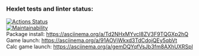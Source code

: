 ### Hexlet tests and linter status:
[![Actions Status](https://github.com/hiperonsky/python-project-49/workflows/hexlet-check/badge.svg)](https://github.com/hiperonsky/python-project-49/actions)  
[![Maintainability](https://api.codeclimate.com/v1/badges/a3a5dc8fc46d3b7c3a69/maintainability)](https://codeclimate.com/github/hiperonsky/python-project-49/maintainability)  
Package install: https://asciinema.org/a/Td2NHxMYvcI8ZV3F9TQGXp2hQ  
Game launch: https://asciinema.org/a/91AOVjWkxd3TdCdojQEy5qbVt  
Calc game launch: https://asciinema.org/a/gemDQYqfVsJb3fm8AXhUXRSpl  